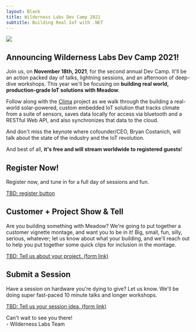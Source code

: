 ```yaml
---
layout: Blank
title: Wilderness Labs Dev Camp 2021
subtitle: Building Real IoT with .NET
---
```


![](/Common_Files/Wilderness_Labs_Dev_Camp.svg)

## Announcing Wilderness Labs Dev Camp 2021!

Join us, on **November 18th, 2021**, for the second annual Dev Camp. It'll be an action packed day of talks, lightning sessions, and an afternoon of deep-dive workshops. This year we'll be focusing on **building real world, production-grade IoT solutions with Meadow**.

Follow along with the [Clima](https://github.com/WildernessLabs/Clima) project as we walk through the building a real-world solar-powered, custom embedded IoT solution that tracks climate from a suite of sensors, saves data locally for access via bluetooth and a RESTful Web API, and also synchronizes that data to the cloud.

And don't miss the keynote where cofounder/CEO, Bryan Costanich, will talk about the state of the industry and the IoT revolution.

And best of all, **it's free and will stream worldwide to registered guests**!

## Register Now!

Register now, and tune in for a full day of sessions and fun. 

[TBD: register button]()

## Customer + Project Show & Tell

Are you building something with Meadow? We're going to put together a customer vignette montage, and want you to be in it! Big, small, fun, silly, serious, whatever; let us know about what your building, and we'll reach out to help you put together some quick clips for inclusion in the montage. 

[TBD: Tell us about your project. (form link)]()


## Submit a Session

Have a session on hardware you're dying to give? Let us know. We'll be doing super fast-paced 10 minute talks and longer workshops.

[TBD: Tell us your session idea. (form link)]()

<!--

## Follow along with a Hack Kit Pro



![Wilderness Labs Hack Kit](/HackKit/Wilderness_Labs_Hack_Kit.svg){:standalone}

If you're planning on attending, we highly recommend picking up a [Hack Kit Pro](https://store.wildernesslabs.co/collections/frontpage/products/meadow-f7-micro-development-board-w-hack-kit-pro)! Most of the hacks that we'll be covering are based on the components in it.

-->

Can't wait to see you there!  
\- Wilderness Labs Team